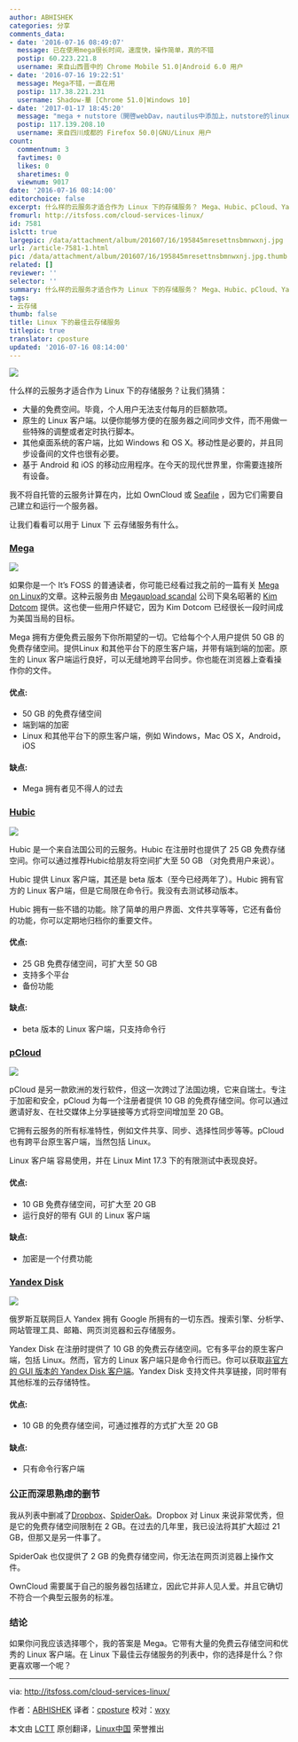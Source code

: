 ```yaml
---
author: ABHISHEK
categories: 分享
comments_data:
- date: '2016-07-16 08:49:07'
  message: 已在使用mega很长时间，速度快，操作简单，真的不错
  postip: 60.223.221.8
  username: 来自山西晋中的 Chrome Mobile 51.0|Android 6.0 用户
- date: '2016-07-16 19:22:51'
  message: Mega不错，一直在用
  postip: 117.38.221.231
  username: Shadow-華 [Chrome 51.0|Windows 10]
- date: '2017-01-17 18:45:20'
  message: "mega + nutstore（開啓webDav，nautilus中添加上，nutstore的linux端不好用，還得依賴jdk）<br />\r\n以及googledrive(gvfs-googel,nautilus中開啓)"
  postip: 117.139.208.10
  username: 来自四川成都的 Firefox 50.0|GNU/Linux 用户
count:
  commentnum: 3
  favtimes: 0
  likes: 0
  sharetimes: 0
  viewnum: 9017
date: '2016-07-16 08:14:00'
editorchoice: false
excerpt: 什么样的云服务才适合作为 Linux 下的存储服务？ Mega、Hubic、pCloud、Yandex Disk，你选择哪个？
fromurl: http://itsfoss.com/cloud-services-linux/
id: 7581
islctt: true
largepic: /data/attachment/album/201607/16/195845mresettnsbmnwxnj.jpg
url: /article-7581-1.html
pic: /data/attachment/album/201607/16/195845mresettnsbmnwxnj.jpg.thumb.jpg
related: []
reviewer: ''
selector: ''
summary: 什么样的云服务才适合作为 Linux 下的存储服务？ Mega、Hubic、pCloud、Yandex Disk，你选择哪个？
tags:
- 云存储
thumb: false
title: Linux 下的最佳云存储服务
titlepic: true
translator: cposture
updated: '2016-07-16 08:14:00'
---
```


![](/data/attachment/album/201607/16/195845mresettnsbmnwxnj.jpg)


什么样的云服务才适合作为 Linux 下的存储服务？让我们猜猜：


* 大量的免费空间。毕竟，个人用户无法支付每月的巨额款项。
* 原生的 Linux 客户端。以便你能够方便的在服务器之间同步文件，而不用做一些特殊的调整或者定时执行脚本。
* 其他桌面系统的客户端，比如 Windows 和 OS X。移动性是必要的，并且同步设备间的文件也很有必要。
* 基于 Android 和 iOS 的移动应用程序。在今天的现代世界里，你需要连接所有设备。


我不将自托管的云服务计算在内，比如 OwnCloud 或 [Seafile](https://www.seafile.com/en/home/) ，因为它们需要自己建立和运行一个服务器。


让我们看看可以用于 Linux 下 云存储服务有什么。


### [Mega](https://mega.nz/)


![](/data/attachment/album/201607/16/195904mge6ue7qz48q7eue.jpg)


如果你是一个 It’s FOSS 的普通读者，你可能已经看过我之前的一篇有关 [Mega on Linux](http://itsfoss.com/install-mega-cloud-storage-linux/)的文章。这种云服务由 [Megaupload scandal](https://en.wikipedia.org/wiki/Megaupload) 公司下臭名昭著的 [Kim Dotcom](https://en.wikipedia.org/wiki/Kim_Dotcom) 提供。这也使一些用户怀疑它，因为 Kim Dotcom 已经很长一段时间成为美国当局的目标。


Mega 拥有方便免费云服务下你所期望的一切。它给每个个人用户提供 50 GB 的免费存储空间。提供Linux 和其他平台下的原生客户端，并带有端到端的加密。原生的 Linux 客户端运行良好，可以无缝地跨平台同步。你也能在浏览器上查看操作你的文件。


#### 优点:


* 50 GB 的免费存储空间
* 端到端的加密
* Linux 和其他平台下的原生客户端，例如 Windows，Mac OS X，Android，iOS


#### 缺点:


* Mega 拥有者见不得人的过去


### [Hubic](https://hubic.com/)


![](/data/attachment/album/201607/16/195923my859jfcruucchji.jpeg)


Hubic 是一个来自法国公司的云服务。Hubic 在注册时也提供了 25 GB 免费存储空间。你可以通过推荐Hubic给朋友将空间扩大至 50 GB （对免费用户来说）。


Hubic 提供 Linux 客户端，其还是 beta 版本（至今已经两年了）。Hubic 拥有官方的 Linux 客户端，但是它局限在命令行。我没有去测试移动版本。


Hubic 拥有一些不错的功能。除了简单的用户界面、文件共享等等，它还有备份的功能，你可以定期地归档你的重要文件。


#### 优点:


* 25 GB 免费存储空间，可扩大至 50 GB
* 支持多个平台
* 备份功能


#### 缺点:


* beta 版本的 Linux 客户端，只支持命令行


### [pCloud](https://www.pcloud.com/)


![](/data/attachment/album/201607/16/195945p16warw623srayzr.jpeg)


pCloud 是另一款欧洲的发行软件，但这一次跨过了法国边境，它来自瑞士。专注于加密和安全，pCloud 为每一个注册者提供 10 GB 的免费存储空间。你可以通过邀请好友、在社交媒体上分享链接等方式将空间增加至 20 GB。


它拥有云服务的所有标准特性，例如文件共享、同步、选择性同步等等。pCloud 也有跨平台原生客户端，当然包括 Linux。


Linux 客户端 容易使用，并在 Linux Mint 17.3 下的有限测试中表现良好。


#### 优点:


* 10 GB 免费存储空间，可扩大至 20 GB
* 运行良好的带有 GUI 的 Linux 客户端


#### 缺点:


* 加密是一个付费功能


### [Yandex Disk](https://disk.yandex.com/)


![](/data/attachment/album/201607/16/200005emjzm3bm3jba8gpj.jpg)


俄罗斯互联网巨人 Yandex 拥有 Google 所拥有的一切东西。搜索引擎、分析学、网站管理工具、邮箱、网页浏览器和云存储服务。


Yandex Disk 在注册时提供了 10 GB 的免费云存储空间。它有多平台的原生客户端，包括 Linux。然而，官方的 Linux 客户端只是命令行而已。你可以获取[非官方的 GUI 版本的 Yandex Disk 客户端](https://mintguide.org/tools/265-yd-tools-gui-indicator-for-yandexdisk-free-cloud-storage-in-linux-mint.html)。Yandex Disk 支持文件共享链接，同时带有其他标准的云存储特性。


#### 优点:


* 10 GB 的免费存储空间，可通过推荐的方式扩大至 20 GB


#### 缺点:


* 只有命令行客户端


### 公正而深思熟虑的删节


我从列表中删减了[Dropbox](https://www.dropbox.com/)、[SpiderOak](https://spideroak.com/)。Dropbox 对 Linux 来说非常优秀，但是它的免费存储空间限制在 2 GB。在过去的几年里，我已设法将其扩大超过 21 GB，但那又是另一件事了。


SpiderOak 也仅提供了 2 GB 的免费存储空间，你无法在网页浏览器上操作文件。


OwnCloud 需要属于自己的服务器包括建立，因此它并非人见人爱。并且它确切不符合一个典型云服务的标准。


### 结论


如果你问我应该选择哪个，我的答案是 Mega。它带有大量的免费云存储空间和优秀的 Linux 客户端。在 Linux 下最佳云存储服务的列表中，你的选择是什么？你更喜欢哪一个呢？




---


via: <http://itsfoss.com/cloud-services-linux/>


作者：[ABHISHEK](http://itsfoss.com/author/abhishek/) 译者：[cposture](https://github.com/cposture) 校对：[wxy](https://github.com/wxy)


本文由 [LCTT](https://github.com/LCTT/TranslateProject) 原创翻译，[Linux中国](https://linux.cn/) 荣誉推出